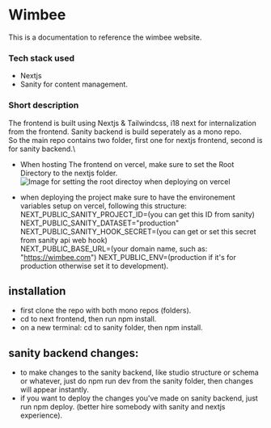 # Wimbee

This is a documentation to reference the wimbee website.

### Tech stack used

- Nextjs
- Sanity for content management.

### Short description

The frontend is built using Nextjs & Tailwindcss, i18 next for internalization from the frontend.
Sanity backend is build seperately as a mono repo.\
So the main repo contains two folder, first one for nextjs frontend, second is for sanity backend.\

- When hosting The frontend on vercel, make sure to set the Root Directory to the nextjs folder.
  ![Image for setting the root directoy when deploying on vercel](vercel1.png)

- when deploying the project make sure to have the environement variables setup on vercel, following this structure:
  NEXT_PUBLIC_SANITY_PROJECT_ID=(you can get this ID from sanity)\
  NEXT_PUBLIC_SANITY_DATASET="production"\
  NEXT_PUBLIC_SANITY_HOOK_SECRET=(you can get or set this secret from sanity api web hook)\
  NEXT_PUBLIC_BASE_URL=(your domain name, such as: "https://wimbee.com")
  NEXT_PUBLIC_ENV=(production if it's for production otherwise set it to development).

## installation

- first clone the repo with both mono repos (folders).
- cd to next frontend, then run npm install.
- on a new terminal: cd to sanity folder, then npm install.

## sanity backend changes:

- to make changes to the sanity backend, like studio structure or schema or whatever, just do npm run dev from the sanity folder, then changes will appear instantly.
- if you want to deploy the changes you've made on sanity backend, just run npm deploy. (better hire somebody with sanity and nextjs experience).
